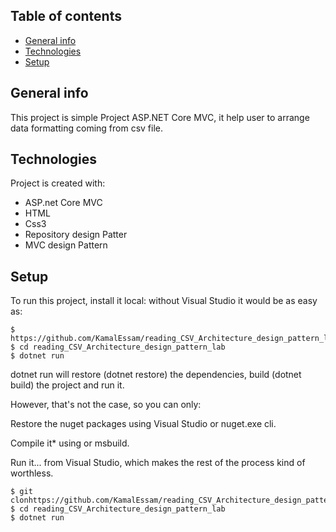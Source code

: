 



## Table of contents
* [General info](#general-info)
* [Technologies](#technologies)
* [Setup](#setup)

## General info
This project is simple Project ASP.NET Core MVC, it help user to arrange data formatting coming from csv file.
## Technologies
Project is created with:
* ASP.net Core MVC
* HTML
* Css3
* Repository design Patter 
* MVC design Pattern 

## Setup
To run this project, install it local:
without Visual Studio it would be as easy as:

```
$ https://github.com/KamalEssam/reading_CSV_Architecture_design_pattern_lab.git
$ cd reading_CSV_Architecture_design_pattern_lab
$ dotnet run
```
dotnet run will restore (dotnet restore) the dependencies, build (dotnet build) the project and run it. 

However, that's not the case, so you can only:

Restore the nuget packages using Visual Studio or nuget.exe cli.

Compile it* using or msbuild.

Run it... from Visual Studio, which makes the rest of the process kind of worthless.

```
$ git clonhttps://github.com/KamalEssam/reading_CSV_Architecture_design_pattern_lab.git
$ cd reading_CSV_Architecture_design_pattern_lab
$ dotnet run
```
